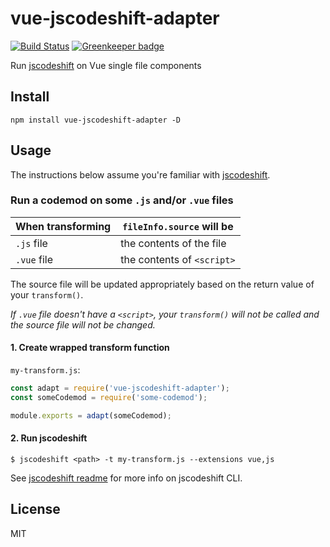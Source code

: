 # vue-jscodeshift-adapter

[![Build Status](https://travis-ci.org/psalaets/vue-jscodeshift-adapter.svg?branch=master)](https://travis-ci.org/psalaets/vue-jscodeshift-adapter) [![Greenkeeper badge](https://badges.greenkeeper.io/psalaets/vue-jscodeshift-adapter.svg)](https://greenkeeper.io/)

Run [jscodeshift](https://github.com/facebook/jscodeshift) on Vue single file components

## Install

```
npm install vue-jscodeshift-adapter -D
```

## Usage

The instructions below assume you're familiar with [jscodeshift](https://github.com/facebook/jscodeshift).

### Run a codemod on some `.js` and/or `.vue` files

|When transforming|`fileInfo.source` will be|
|-----------------|-------------------------|
|`.js` file       | the contents of the file|
|`.vue` file      | the contents of `<script>`|

The source file will be updated appropriately based on the return value of your `transform()`.

*If `.vue` file doesn't have a `<script>`, your `transform()` will not be called and the source file will not be changed.*

#### 1. Create wrapped transform function

`my-transform.js`:

```js
const adapt = require('vue-jscodeshift-adapter');
const someCodemod = require('some-codemod');

module.exports = adapt(someCodemod);
```

#### 2. Run jscodeshift

```
$ jscodeshift <path> -t my-transform.js --extensions vue,js
```

See [jscodeshift readme](https://github.com/facebook/jscodeshift#usage-cli) for more info on jscodeshift CLI.

## License

MIT
